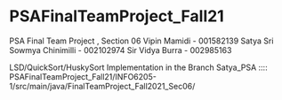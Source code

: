 # PSAFinalTeamProject_Fall21
PSA Final Team Project , Section 06
Vipin Mamidi - 001582139
Satya Sri Sowmya Chinimilli - 002102974
Sir Vidya Burra - 002985163

LSD/QuickSort/HuskySort Implementation in the Branch Satya_PSA ::::
PSAFinalTeamProject_Fall21/INFO6205-1/src/main/java/FinalTeamProject_Fall2021_Sec06/


